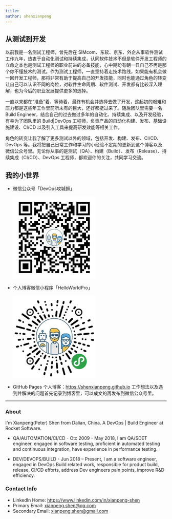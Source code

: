 ```yaml
---
title: 
author: shenxianpeng
---
```


## 从测试到开发

以前我是一名测试工程师，曾先后在 SIMcom、东软、京东、外企从事软件测试工作九年，热衷于自动化测试和持续集成，认同软件技术不但是软件开发工程师的立命之本也是测试工程师的职业前进的必备技能，心中期盼有朝一日自己不再是那个你不懂技术的测试。作为测试工程师，一直坚持着走技术路线，如果能有机会做一回开发工程师，那将非常有助于提高自己的开发技能，同时也能通过角色的转变让自己可以认识不同的岗位，对软件生命周期、软件测试、开发都有比较深入理解，也为今后的职业发展提供更多的选择。

一直以来都在“准备”着、等待着，最终有机会并选择去做了开发，这起初的艰难和压力都是这些年工作里前所未有的巨大，还好都挺过来了。随后团队里需要一名 Build Engineer，结合自己的过去做过多年的自动化、持续集成、以及开发经验，有幸为了团队里的 Build|DevOps 工程师，负责产品的自动化构建、发布、基础设施建设、CI/CD 以及引入工具来提高研发效能等相关工作。

角色的转变让我了解了更多测试以外的领域，包括开发、构建、发布、CI/CD、DevOps 等。我将把自己日常工作和学习的小经验不定期的更新到这个博客以及微信公众号里。无论你从事的是测试（QA）、构建（Build）、发布（Release）、持续集成（CI/CD）、DevOps 工程师，都欢迎你的关注，共同学习交流。

## 我的小世界

* 微信公众号「DevOps攻城狮」

    ![](index/qrcode.jpg)

* 个人博客微信小程序「HelloWorldPro」

    ![](index/qrcode_applet.jpg)

* GitHub Pages 个人博客：https://shenxianpeng.github.io 工作想法以及遇到并解决的问题首先记录到博客里，可以成文的再发布到微信公众号里。

---

### About

I'm Xianpeng(Peter) Shen from Dalian, China. A DevOps | Build Engineer at Rocket Software.

* QA/AUTOMATION/CI/CD - Otc 2009 - May 2018, I am QA/SDET engineer, engaged in software testing, proficient in automated testing and continuous integration, have experience in performance testing.

* DEV/DEVOPS/BUILD - Jun 2018 – Present, I am a software engineer, engaged in DevOps Build related work, responsible for product build, release, CI/CD efforts, address Dev engineers pain points, improve R&D efficiency.

### Contact Info

* LinkedIn Home: https://www.linkedin.com/in/xianpeng-shen
* Primary Email: [xianpeng.shen@qq.com](mailto:xianpeng.shen@qq.com)
* Secondary Email: [xianpeng.shen@gmail.com](mailto:xianpeng.shen@gmail.com)
